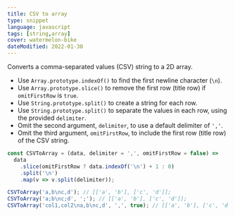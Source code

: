 ```yaml
---
title: CSV to array
type: snippet
language: javascript
tags: [string,array]
cover: watermelon-bike
dateModified: 2022-01-30
---
```


Converts a comma-separated values (CSV) string to a 2D array.

- Use `Array.prototype.indexOf()` to find the first newline character (`\n`).
- Use `Array.prototype.slice()` to remove the first row (title row) if `omitFirstRow` is `true`.
- Use `String.prototype.split()` to create a string for each row.
- Use `String.prototype.split()` to separate the values in each row, using the provided `delimiter`.
- Omit the second argument, `delimiter`, to use a default delimiter of `','`.
- Omit the third argument, `omitFirstRow`, to include the first row (title row) of the CSV string.

```js
const CSVToArray = (data, delimiter = ',', omitFirstRow = false) =>
  data
    .slice(omitFirstRow ? data.indexOf('\n') + 1 : 0)
    .split('\n')
    .map(v => v.split(delimiter));
```

```js
CSVToArray('a,b\nc,d'); // [['a', 'b'], ['c', 'd']];
CSVToArray('a;b\nc;d', ';'); // [['a', 'b'], ['c', 'd']];
CSVToArray('col1,col2\na,b\nc,d', ',', true); // [['a', 'b'], ['c', 'd']];
```
